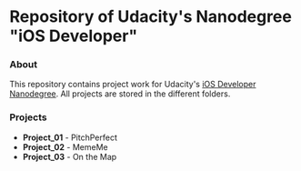 # Repository of Udacity's Nanodegree "iOS Developer"

### About
This repository contains project work for Udacity's [iOS Developer Nanodegree](https://udacity.com/course/ios-developer-nanodegree--nd003). All projects are stored in the different folders.

### Projects
- **Project_01** - PitchPerfect
- **Project_02** - MemeMe
- **Project_03** - On the Map
